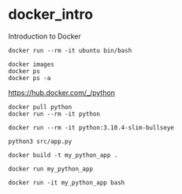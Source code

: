 # docker_intro
Introduction to Docker   

```shell
docker run --rm -it ubuntu bin/bash   
```

```shell
docker images 
docker ps
docker ps -a
```
https://hub.docker.com/_/python

```shell
docker pull python
docker run --rm -it python
```
```shell
docker run --rm -it python:3.10.4-slim-bullseye
```

```shell
python3 src/app.py 
```

```shell
docker build -t my_python_app .
```
```shell
docker run my_python_app
```
```shell
docker run -it my_python_app bash
```
